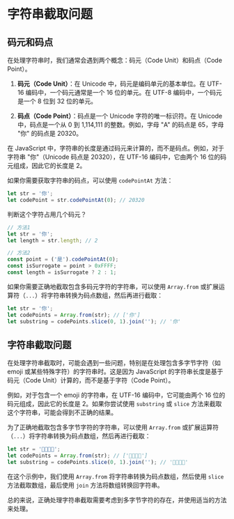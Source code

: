 # 字符串截取问题


## 码元和码点

在处理字符串时，我们通常会遇到两个概念：码元（Code Unit）和码点（Code Point）。

1. **码元（Code Unit）**：在 Unicode 中，码元是编码单元的基本单位。在 UTF-16 编码中，一个码元通常是一个 16 位的单元。在 UTF-8 编码中，一个码元是一个 8 位到 32 位的单元。

2. **码点（Code Point）**：码点是一个 Unicode 字符的唯一标识符。在 Unicode 中，码点是一个从 0 到 1,114,111 的整数。例如，字母 "A" 的码点是 65，字母 "你" 的码点是 20320。

在 JavaScript 中，字符串的长度是通过码元来计算的，而不是码点。例如，对于字符串 "你"（Unicode 码点是 20320），在 UTF-16 编码中，它由两个 16 位的码元组成，因此它的长度是 2。

如果你需要获取字符串的码点，可以使用 `codePointAt` 方法：

```javascript
let str = '你';
let codePoint = str.codePointAt(0); // 20320
```

判断这个字符占用几个码元？
```javascript
// 方法1
let str = '你';
let length = str.length; // 2

// 方法2
const point = ('是').codePointAt(0);
const isSurrogate = point > 0xFFFF;
const length = isSurrogate ? 2 : 1;
```

如果你需要正确地截取包含多码元字符的字符串，可以使用 `Array.from` 或扩展运算符（`...`）将字符串转换为码点数组，然后再进行截取：

```javascript
let str = '你';
let codePoints = Array.from(str); // ['你']
let substring = codePoints.slice(0, 1).join(''); // '你'
```

## 字符串截取问题

在处理字符串截取时，可能会遇到一些问题，特别是在处理包含多字节字符（如 emoji 或某些特殊字符）的字符串时。这是因为 JavaScript 的字符串长度是基于码元（Code Unit）计算的，而不是基于字符（Code Point）。

例如，对于包含一个 emoji 的字符串，在 UTF-16 编码中，它可能由两个 16 位的码元组成，因此它的长度是 2。如果你尝试使用 `substring` 或 `slice` 方法来截取这个字符串，可能会得到不正确的结果。

为了正确地截取包含多字节字符的字符串，可以使用 `Array.from` 或扩展运算符（`...`）将字符串转换为码点数组，然后再进行截取：

```javascript
let str = '👨‍👩‍👧‍👦';
let codePoints = Array.from(str); // ['👨‍👩‍👧‍👦']
let substring = codePoints.slice(0, 1).join(''); // '👨‍👩‍👧‍👦'
```

在这个示例中，我们使用 `Array.from` 将字符串转换为码点数组，然后使用 `slice` 方法截取数组，最后使用 `join` 方法将数组转换回字符串。

总的来说，正确处理字符串截取需要考虑到多字节字符的存在，并使用适当的方法来处理。